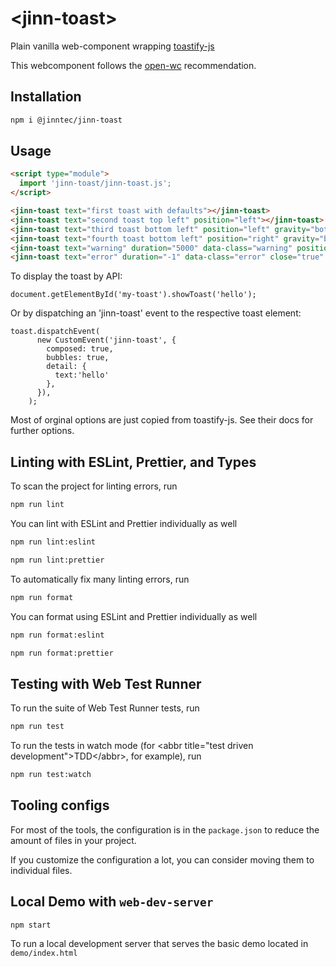 # \<jinn-toast>

Plain vanilla web-component wrapping [toastify-js](https://github.com/apvarun/toastify-js)

This webcomponent follows the [open-wc](https://github.com/open-wc/open-wc) recommendation.

## Installation
```bash
npm i @jinntec/jinn-toast
```

## Usage
```html
<script type="module">
  import 'jinn-toast/jinn-toast.js';
</script>

<jinn-toast text="first toast with defaults"></jinn-toast>
<jinn-toast text="second toast top left" position="left"></jinn-toast>
<jinn-toast text="third toast bottom left" position="left" gravity="bottom"></jinn-toast>
<jinn-toast text="fourth toast bottom left" position="right" gravity="bottom"></jinn-toast>
<jinn-toast text="warning" duration="5000" data-class="warning" position="right" gravity="bottom"></jinn-toast>
<jinn-toast text="error" duration="-1" data-class="error" close="true" position="left" gravity="bottom"></jinn-toast>

```

To display the toast by API:
```
document.getElementById('my-toast').showToast('hello');
```

Or by dispatching an 'jinn-toast' event to the respective toast element:
```
toast.dispatchEvent(
      new CustomEvent('jinn-toast', {
        composed: true,
        bubbles: true,
        detail: {
          text:'hello'
        },
      }),
    );
```

Most of orginal options are just copied from toastify-js. See their docs for further options.

## Linting with ESLint, Prettier, and Types
To scan the project for linting errors, run
```bash
npm run lint
```

You can lint with ESLint and Prettier individually as well
```bash
npm run lint:eslint
```
```bash
npm run lint:prettier
```

To automatically fix many linting errors, run
```bash
npm run format
```

You can format using ESLint and Prettier individually as well
```bash
npm run format:eslint
```
```bash
npm run format:prettier
```

## Testing with Web Test Runner
To run the suite of Web Test Runner tests, run
```bash
npm run test
```

To run the tests in watch mode (for &lt;abbr title=&#34;test driven development&#34;&gt;TDD&lt;/abbr&gt;, for example), run

```bash
npm run test:watch
```


## Tooling configs

For most of the tools, the configuration is in the `package.json` to reduce the amount of files in your project.

If you customize the configuration a lot, you can consider moving them to individual files.

## Local Demo with `web-dev-server`
```bash
npm start
```
To run a local development server that serves the basic demo located in `demo/index.html`
